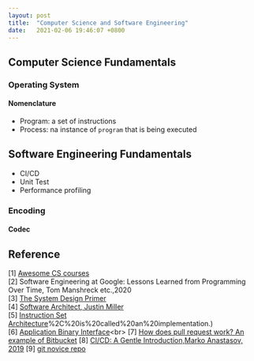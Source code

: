 ```yaml
---
layout: post
title:  "Computer Science and Software Engineering"
date:   2021-02-06 19:46:07 +0800
---
```

## Computer Science Fundamentals

### Operating System

#### Nomenclature

- Program: a set of instructions
- Process: na instance of `program` that is being executed

## Software Engineering Fundamentals

- CI/CD
- Unit Test
- Performance profiling

### Encoding

#### Codec


## Reference

[1] [Awesome CS courses](https://github.com/prakhar1989/awesome-courses) <br>
[2] Software Engineering at Google: Lessons Learned from Programming Over Time, Tom Manshreck etc.,2020 <br>
[3] [The System Design Primer](https://github.com/donnemartin/system-design-primer) <br>
[4] [Software Architect, Justin Miller](https://github.com/justinamiller/SoftwareArchitect) <br>
[5] [Instruction Set Architecture](https://www.wikiwand.com/en/Instruction_set_architecture#:~:text=In%20computer%20science%2C%20an%20instruction,)%2C%20is%20called%20an%20implementation.) <br>
[6] [Application Binary Interface](https://www.wikiwand.com/en/Application_binary_interface#:~:text=In%20computer%20software%2C%20an%20application,being%20run%20by%20a%20user.)<br>
[7] [How does pull request work? An example of Bitbucket](https://www.notion.so/bobzeng/Pull-Requests-Atlassian-Git-Tutorial-62ec1e477b5f43a9888c4ca5792aa18e)
[8] [CI/CD: A Gentle Introduction,Marko Anastasov, 2019](https://semaphoreci.com/blog/cicd-pipeline#:~:text=A%20CI%2FCD%20pipeline%20automates,and%20enable%20fast%20product%20iterations.)
[9] [git novice repo](https://swcarpentry.github.io/git-novice/)